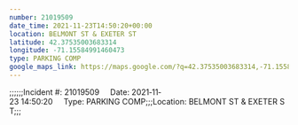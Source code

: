 ```yaml
---
number: 21019509
date_time: 2021-11-23T14:50:20+00:00
location: BELMONT ST & EXETER ST
latitude: 42.37535003683314
longitude: -71.15584991460473
type: PARKING COMP
google_maps_link: https://maps.google.com/?q=42.37535003683314,-71.15584991460473
---
```


;;;;;;Incident #: 21019509     Date: 2021‐11‐23 14:50:20     Type: PARKING COMP;;;Location: BELMONT ST & EXETER ST;;;

